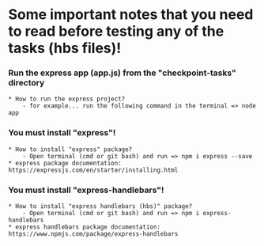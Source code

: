 # Some important notes that you need to read before testing any of the tasks (hbs files)!

### Run the express app (app.js) from the "checkpoint-tasks" directory
    * How to run the express project?
        - for example... run the following command in the terminal => node app

### You must install "express"!
    * How to install "express" package?
        - Open terminal (cmd or git bash) and run => npm i express --save
    * express package documentation: https://expressjs.com/en/starter/installing.html

### You must install "express-handlebars"!
    * How to install "express handlebars (hbs)" package?
        - Open terminal (cmd or git bash) and run => npm i express-handlebars
    * express handlebars package documentation: https://www.npmjs.com/package/express-handlebars

